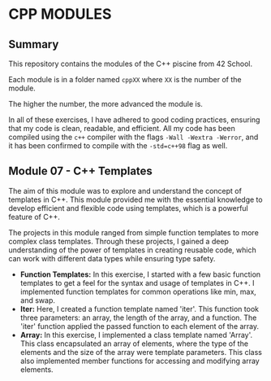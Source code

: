 # CPP MODULES

## Summary

This repository contains the modules of the C++ piscine from 42 School.

Each module is in a folder named `cppXX` where `XX` is the number of the module.

The higher the number, the more advanced the module is.

In all of these exercises, I have adhered to good coding practices, ensuring that my code is clean, readable, and efficient. All my code has been compiled using the `c++` compiler with the flags `-Wall -Wextra -Werror`, and it has been confirmed to compile with the `-std=c++98` flag as well.

## Module 07 - C++ Templates

The aim of this module was to explore and understand the concept of templates in C++. This module provided me with the essential knowledge to develop efficient and flexible code using templates, which is a powerful feature of C++.

The projects in this module ranged from simple function templates to more complex class templates. Through these projects, I gained a deep understanding of the power of templates in creating reusable code, which can work with different data types while ensuring type safety.

- **Function Templates:** In this exercise, I started with a few basic function templates to get a feel for the syntax and usage of templates in C++. I implemented function templates for common operations like min, max, and swap.
- **Iter:** Here, I created a function template named 'iter'. This function took three parameters: an array, the length of the array, and a function. The 'iter' function applied the passed function to each element of the array.
- **Array:** In this exercise, I implemented a class template named 'Array'. This class encapsulated an array of elements, where the type of the elements and the size of the array were template parameters. This class also implemented member functions for accessing and modifying array elements.
